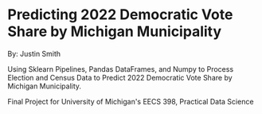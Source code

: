 # Predicting 2022 Democratic Vote Share by Michigan Municipality
By: Justin Smith

Using Sklearn Pipelines, Pandas DataFrames, and Numpy to Process Election and Census Data to Predict 2022 Democratic Vote Share by Michigan Municipality. 

Final Project for University of Michigan's EECS 398, Practical Data Science

